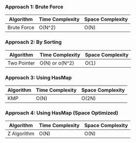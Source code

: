 ### Approach 1: Brute Force

| Algorithm              | Time Complexity          | Space Complexity  |
|----------------------- | ------------------------ | ----------------- |
| Brute Force            | O(N^2)                   | O(N)              |

### Approach 2: By Sorting

| Algorithm              | Time Complexity          | Space Complexity  |
|----------------------- | ------------------------ | ----------------- |
| Two Pointer            | O(N) or o(N^2)           | O(1)              |


### Approach 3: Using HasMap

| Algorithm              | Time Complexity    | Space Complexity        |
|----------------------- | ------------------ | ----------------------- |
| KMP                    | O(N)               | O(2N)                    |

### Approach 4: Using HasMap (Space Optimized)

| Algorithm              | Time Complexity    | Space Complexity        |
|----------------------- | ------------------ | ----------------------- |
| Z Algorithm            | O(N)               | O(N)                    |


